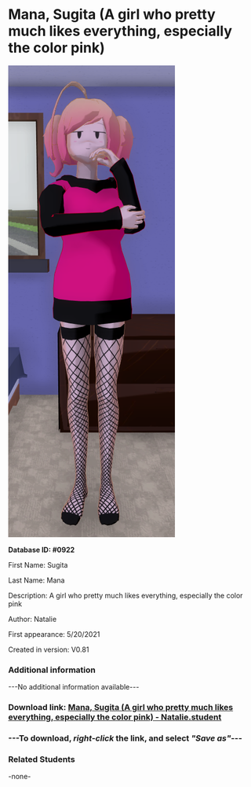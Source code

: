 # Mana, Sugita (A girl who pretty much likes everything, especially the color pink)

<img src="../../Files/Images/Mana, Sugita (A girl who pretty much likes everything, especially the color pink).png" title="Mana, Sugita (A girl who pretty much likes everything, especially the color pink) - Natalie">

**Database ID: #0922**

First Name: Sugita

Last Name: Mana

Description: A girl who pretty much likes everything, especially the color pink

Author: Natalie

First appearance: 5/20/2021

Created in version: V0.81

### Additional information

---No additional information available---

### Download link: <a href="https://raw.githubusercontent.com/Arbiter1223/Daigaku-Gurashi-Custom-Students/master/Files/Student%20Files/Mana%2C%20Sugita%20(A%20girl%20who%20pretty%20much%20likes%20everything%2C%20especially%20the%20color%20pink)%20-%20Natalie.student">Mana, Sugita (A girl who pretty much likes everything, especially the color pink) - Natalie.student</a>

### ---**To download, _right-click_ the link, and select _"Save as"_**---

### Related Students

-none-
